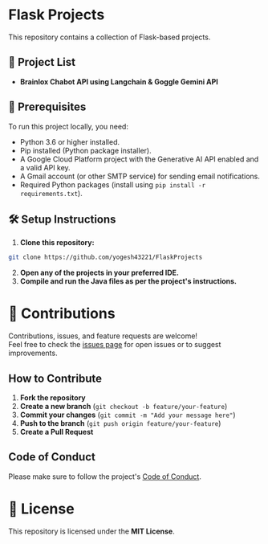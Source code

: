 # Flask Projects  
This repository contains a collection of Flask-based projects.  

## 📂 Project List  
- **Brainlox Chabot API using Langchain & Goggle Gemini API**

## 📄 Prerequisites  
To run this project locally, you need:

* Python 3.6 or higher installed.
* Pip installed (Python package installer).
* A Google Cloud Platform project with the Generative AI API enabled and a valid API key.
* A Gmail account (or other SMTP service) for sending email notifications.
* Required Python packages (install using `pip install -r requirements.txt`).  

## 🛠️ Setup Instructions  
1. **Clone this repository:**  
```bash
git clone https://github.com/yogesh43221/FlaskProjects
```
2. **Open any of the projects in your preferred IDE.**
3. **Compile and run the Java files as per the project's instructions.**


# 🤝 Contributions  
Contributions, issues, and feature requests are welcome!  
Feel free to check the [issues page](https://github.com/yogesh43221/FlaskProjects/issues) for open issues or to suggest improvements.  

## How to Contribute  
1. **Fork the repository**  
2. **Create a new branch** (`git checkout -b feature/your-feature`)  
3. **Commit your changes** (`git commit -m "Add your message here"`)  
4. **Push to the branch** (`git push origin feature/your-feature`)  
5. **Create a Pull Request**  

## Code of Conduct  
Please make sure to follow the project's [Code of Conduct](CODE_OF_CONDUCT.md).  

# 📄 License  
This repository is licensed under the **MIT License**.  
